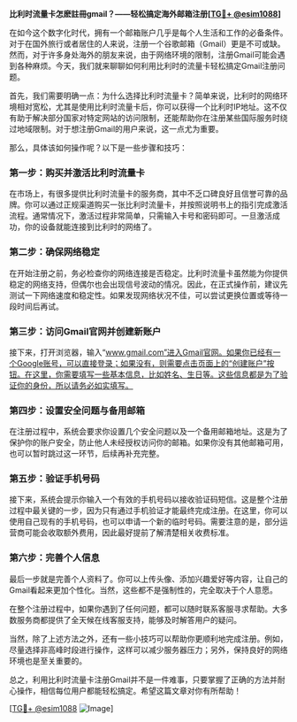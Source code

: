 **比利时流量卡怎麽註冊gmail？——轻松搞定海外邮箱注册[[TG💪+ @esim1088](https://t.me/s/esim1088)]**

在如今这个数字化时代，拥有一个邮箱账户几乎是每个人生活和工作的必备条件。对于在国外旅行或者居住的人来说，注册一个谷歌邮箱（Gmail）更是不可或缺。然而，对于许多身处海外的朋友来说，由于网络环境的限制，注册Gmail可能会遇到各种麻烦。今天，我们就来聊聊如何利用比利时的流量卡轻松搞定Gmail注册问题。

首先，我们需要明确一点：为什么选择比利时流量卡？简单来说，比利时的网络环境相对宽松，尤其是使用比利时流量卡后，你可以获得一个比利时IP地址。这不仅有助于解决部分国家对特定网站的访问限制，还能帮助你在注册某些国际服务时绕过地域限制。对于想注册Gmail的用户来说，这一点尤为重要。

那么，具体该如何操作呢？以下是一些步骤和技巧：

### 第一步：购买并激活比利时流量卡

在市场上，有很多提供比利时流量卡的服务商，其中不乏口碑良好且信誉可靠的品牌。你可以通过正规渠道购买一张比利时流量卡，并按照说明书上的指引完成激活流程。通常情况下，激活过程非常简单，只需输入卡号和密码即可。一旦激活成功，你的设备就能连接到比利时的网络了。

### 第二步：确保网络稳定

在开始注册之前，务必检查你的网络连接是否稳定。比利时流量卡虽然能为你提供稳定的网络支持，但偶尔也会出现信号波动的情况。因此，在正式操作前，建议先测试一下网络速度和稳定性。如果发现网络状况不佳，可以尝试更换位置或等待一段时间后再试。

### 第三步：访问Gmail官网并创建新账户

接下来，打开浏览器，输入“www.gmail.com”进入Gmail官网。如果你已经有一个Google账号，可以直接登录；如果没有，则需要点击页面上的“创建账户”按钮。在这里，你需要填写一些基本信息，比如姓名、生日等。这些信息都是为了验证你的身份，所以请务必如实填写。

### 第四步：设置安全问题与备用邮箱

在注册过程中，系统会要求你设置几个安全问题以及一个备用邮箱地址。这是为了保护你的账户安全，防止他人未经授权访问你的邮箱。如果你没有其他邮箱可用，也可以暂时跳过这一环节，后续再补充完整。

### 第五步：验证手机号码

接下来，系统会提示你输入一个有效的手机号码以接收验证码短信。这是整个注册过程中最关键的一步，因为只有通过手机验证才能最终完成注册。在这里，你可以使用自己现有的手机号码，也可以申请一个新的临时号码。需要注意的是，部分运营商可能会收取额外费用，因此最好提前了解清楚相关收费标准。

### 第六步：完善个人信息

最后一步就是完善个人资料了。你可以上传头像、添加兴趣爱好等内容，让自己的Gmail看起来更加个性化。当然，这些都不是强制性的，完全取决于个人意愿。

在整个注册过程中，如果你遇到了任何问题，都可以随时联系客服寻求帮助。大多数服务商都提供了全天候在线客服支持，能够及时解答用户的疑问。

当然，除了上述方法之外，还有一些小技巧可以帮助你更顺利地完成注册。例如，尽量选择非高峰时段进行操作，这样可以减少服务器压力；另外，保持良好的网络环境也是至关重要的。

总之，利用比利时流量卡注册Gmail并不是一件难事，只要掌握了正确的方法并耐心操作，相信每位用户都能轻松搞定。希望这篇文章对你有所帮助！

[[TG💪+ @esim1088](https://t.me/s/esim1088) ![Image](https://i.postimg.cc/4NQfJmqS/Snipaste-2025-05-13-00-14-12.png)]